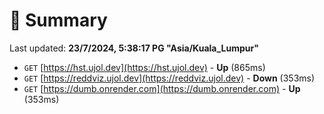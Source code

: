 # 📖 Summary
Last updated: **23/7/2024, 5:38:17 PG "Asia/Kuala_Lumpur"**

- `GET` [https://hst.ujol.dev](https://hst.ujol.dev) - **Up** (865ms)
- `GET` [https://reddviz.ujol.dev](https://reddviz.ujol.dev) - **Down** (353ms)
- `GET` [https://dumb.onrender.com](https://dumb.onrender.com) - **Up** (353ms)
